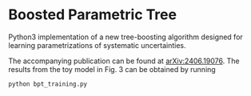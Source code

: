 # Boosted Parametric Tree

Python3 implementation of a new tree-boosting algorithm designed for learning parametrizations of systematic uncertainties.

The accompanying publication can be found at [arXiv:2406.19076](https://arxiv.org/abs/2406.19076).
The results from the toy model in Fig. 3 can be obtained by running 
```bash
python bpt_training.py
```
